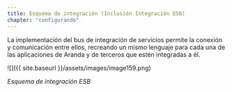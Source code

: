 ```yaml
---
title: Esquema de integración (Inclusión Integración ESB)
chapter: "configurando"
---
```


La implementación del bus de integración de servicios permite la conexión y comunicación entre ellos, recreando un mismo lenguaje para cada una de las aplicaciones de Aranda y de terceros que estén integradas a él.

![]({{ site.baseurl }}/assets/images/image159.png)

_Esquema de integración ESB_
